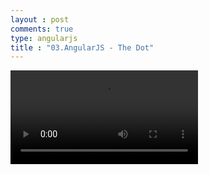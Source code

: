 ```yaml
---
layout : post
comments: true
type: angularjs
title : "03.AngularJS - The Dot"
---
```


<video controls="controls"  class="movie" src="https://dl.dropboxusercontent.com/u/161895058/Video/angularjs/03.%20Egghead.io%20-%20AngularJS%20-%20The%20Dot.mp4">
</video>

